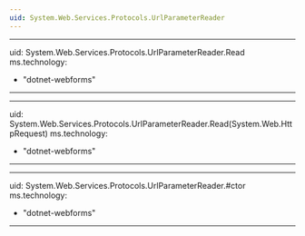 ```yaml
---
uid: System.Web.Services.Protocols.UrlParameterReader
---
```


---
uid: System.Web.Services.Protocols.UrlParameterReader.Read
ms.technology: 
  - "dotnet-webforms"
---

---
uid: System.Web.Services.Protocols.UrlParameterReader.Read(System.Web.HttpRequest)
ms.technology: 
  - "dotnet-webforms"
---

---
uid: System.Web.Services.Protocols.UrlParameterReader.#ctor
ms.technology: 
  - "dotnet-webforms"
---
